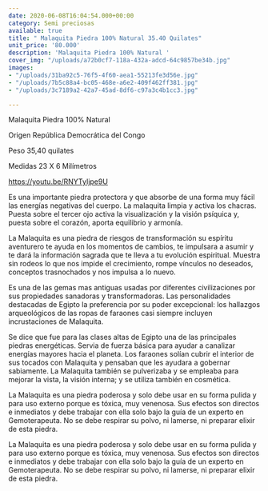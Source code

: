 ```yaml
---
date: 2020-06-08T16:04:54.000+00:00
category: Semi preciosas
available: true
title: " Malaquita Piedra 100% Natural 35.40 Quilates"
unit_price: '80.000'
description: 'Malaquita Piedra 100% Natural '
cover_img: "/uploads/a72b0cf7-118a-432a-adcd-64c9857be34b.jpg"
images:
- "/uploads/31ba92c5-76f5-4f60-aea1-55213fe3d56e.jpg"
- "/uploads/7b5c88a4-bc05-468e-a6e2-409f462ff381.jpg"
- "/uploads/3c7189a2-42a7-45ad-8df6-c97a3c4b1cc3.jpg"

---
```

Malaquita Piedra 100% Natural

Origen República Democrática del Congo

Peso 35,40 quilates

Medidas 23 X 6 Milímetros

https://youtu.be/RNYTyIjpe9U

Es una importante piedra protectora y que absorbe de una forma muy fácil las energías negativas del cuerpo. La malaquita limpia y activa los chacras. Puesta sobre el tercer ojo activa la visualización y la visión psíquica y, puesta sobre el corazón, aporta equilibrio y armonía.

La Malaquita es una piedra de riesgos de transformación su espíritu aventurero te ayuda en los momentos de cambios, te impulsara a asumir y te dará la información sagrada que te lleva a tu evolución espiritual. Muestra sin rodeos lo que nos impide el crecimiento, rompe vínculos no deseados, conceptos trasnochados y nos impulsa a lo nuevo.

Es una de las gemas mas antiguas usadas por diferentes civilizaciones por sus propiedades sanadoras y transformadoras. Las personalidades destacadas de Egipto la preferencia por su poder excepcional: los hallazgos arqueológicos de las ropas de faraones casi siempre incluyen incrustaciones de Malaquita.

Se dice que fue para las clases altas de Egipto una de las principales piedras energéticas. Servia de fuerza básica para ayudar a canalizar energías mayores hacia el planeta. Los faraones solían cubrir el interior de sus tocados con Malaquita y pensaban que les ayudara a gobernar sabiamente. La Malaquita también se pulverizaba y se empleaba para mejorar la vista, la visión interna; y se utiliza también en cosmética.

La Malaquita es una piedra poderosa y solo debe usar en su forma pulida y para uso externo porque es tóxica, muy venenosa. Sus efectos son directos e inmediatos y debe trabajar con ella solo bajo la guía de un experto en Gemoterapeuta. No se debe respirar su polvo, ni lamerse, ni preparar elixir de esta piedra.

La Malaquita es una piedra poderosa y solo debe usar en su forma pulida y para uso externo porque es tóxica, muy venenosa. Sus efectos son directos e inmediatos y debe trabajar con ella solo bajo la guía de un experto en Gemoterapeuta. No se debe respirar su polvo, ni lamerse, ni preparar elixir de esta piedra.